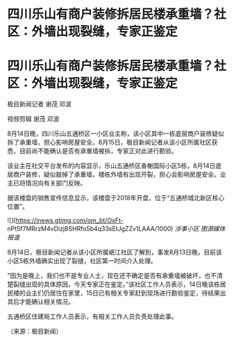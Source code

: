 # 四川乐山有商户装修拆居民楼承重墙？社区：外墙出现裂缝，专家正鉴定

# 四川乐山有商户装修拆居民楼承重墙？社区：外墙出现裂缝，专家正鉴定

极目新闻记者 谢茂 邓波

视频剪辑 谢茂 邓波

8月14日晚，四川乐山五通桥区一小区业主称，该小区其中一栋底层商户装修疑似拆了承重墙，担心影响房屋安全。8月15日，极目新闻记者从该小区所属社区获悉，目前尚不能确认是否有承重墙被拆，专家正对此进行勘验。

该业主在社交平台发布的内容显示，乐山五通桥区香榭国际小区5栋，8月14日底层商户装修，疑似敲掉了承重墙，楼栋外墙有出现开裂，担心会影响房屋安全。业主已将情况向有关部门反映。

据该楼盘的销售宣传信息显示，该楼盘于2018年开盘，位于“五通桥城北新区核心位置”。

![](https://inews.gtimg.com/om_bt/OxFt-
nPt5f7MRrzM4vDizj8SHRfo5b4q33sEtJgZZv1LAAA/1000) _涉事小区 图源媒体报道_

8月14日，极目新闻记者从该小区所属岷江社区了解到，事发8月13日晚，目前该小区5栋外墙确实出现了裂缝，社区第一时间介入处理。

“因为是晚上，我们也不是专业人士，现在还不确定是否有承重墙被破坏，也不清楚裂缝出现的具体原因，今天专家正在鉴定。”该社区工作人员表示，14日晚该栋居民楼的业主们仍居住在家里，15日已有相关专家赶到现场进行勘验鉴定，待结果出具后才能确认相关情况。

五通桥区住建局工作人员表示，有相关工作人员负责处理此事。

（来源：极目新闻）

